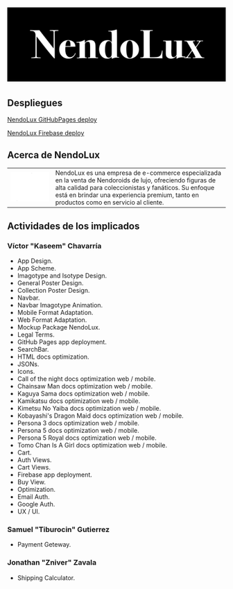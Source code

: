 # ![NendoLux](./Design/Renders/Logos/NendoLuxIsoBlack.png)
## Despliegues
[NendoLux GitHubPages deploy](https://victorj-ch.github.io/NendoLux/)

[NendoLux Firebase deploy](https://nendolux.web.app/)
## Acerca de NendoLux
<table>
  <tr>
    <td><img src="./Design/Renders/Logos/NendoLuxLogoWhite.png" alt="NendoLux Monogram" width="500"></td>
    <td style="vertical-align: top;">NendoLux es una empresa de e-commerce especializada en la venta de Nendoroids de lujo, ofreciendo figuras de alta calidad para coleccionistas y fanáticos. Su enfoque está en brindar una experiencia premium, tanto en productos como en servicio al cliente.</td>
  </tr>
</table>

## Actividades de los implicados
### Víctor "Kaseem" Chavarría
- App Design.
- App Scheme.
- Imagotype and Isotype Design.
- General Poster Design.
- Collection Poster Design.
- Navbar.
- Navbar Imagotype Animation.
- Mobile Format Adaptation.
- Web Format Adaptation.
- Mockup Package NendoLux.
- Legal Terms.
- GitHub Pages app deployment.
- SearchBar.
- HTML docs optimization.
- JSONs.
- Icons.
- Call of the night docs optimization web / mobile.
- Chainsaw Man docs optimization web / mobile.
- Kaguya Sama docs optimization web / mobile.
- Kamikatsu docs optimization web / mobile.
- Kimetsu No Yaiba docs optimization web / mobile.
- Kobayashi's Dragon Maid docs optimization web / mobile.
- Persona 3 docs optimization web / mobile.
- Persona 5 docs optimization web / mobile.
- Persona 5 Royal docs optimization web / mobile.
- Tomo Chan Is A Girl docs optimization web / mobile.
- Cart.
- Auth Views.
- Cart Views.
- Firebase app deployment.
- Buy View.
- Optimization.
- Email Auth.
- Google Auth.
- UX / UI.

### Samuel "Tiburocin" Gutierrez
- Payment Geteway.

### Jonathan "Zniver" Zavala
-  Shipping Calculator.